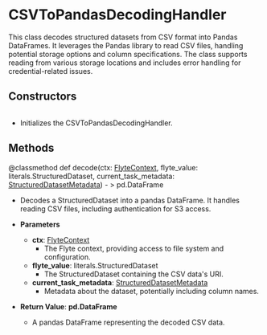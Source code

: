 # CSVToPandasDecodingHandler

This class decodes structured datasets from CSV format into Pandas DataFrames. It leverages the Pandas library to read CSV files, handling potential storage options and column specifications. The class supports reading from various storage locations and includes error handling for credential-related issues.

## Constructors
```def CSVToPandasDecodingHandler()
```
-  Initializes the CSVToPandasDecodingHandler.



## Methods
@classmethod
def decode(ctx: [FlyteContext](flytekit_core_context_manager_flytecontext), flyte_value: literals.StructuredDataset, current_task_metadata: [StructuredDatasetMetadata](flytekit_models_literals_structureddatasetmetadata)) - > pd.DataFrame
-  Decodes a StructuredDataset into a pandas DataFrame. It handles reading CSV files, including authentication for S3 access.
- **Parameters**

  - **ctx**: [FlyteContext](flytekit_core_context_manager_flytecontext)
    - The Flyte context, providing access to file system and configuration.
  - **flyte_value**: literals.StructuredDataset
    - The StructuredDataset containing the CSV data&#x27;s URI.
  - **current_task_metadata**: [StructuredDatasetMetadata](flytekit_models_literals_structureddatasetmetadata)
    - Metadata about the dataset, potentially including column names.

- **Return Value**:
**pd.DataFrame**
  - A pandas DataFrame representing the decoded CSV data.
